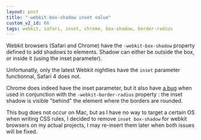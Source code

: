 ```yaml
---
layout: post
title: "-webkit-box-shadow inset value"
custom_v2_id: 66
tags: webkit, safari, inset, chrome, box-shadow, border-radius
---
```


Webkit browsers (Safari and Chrome) have the `-webkit-box-shadow` property
defined to add shadows to elements. Shadow can either be outside the box, or
inside it (using the inset parameter).

Unfortunatly, only the latest Webkit nightlies have the `inset` parameter
functionnal, Safari 4 does not.

Chrome does indeed have the inset parameter, but it also have [a
bug](http://code.google.com/p/chromium/issues/detail?id=25334) when used in
conjunction with the `-webkit-border-radius` property : the inset shadow is
visible "behind" the element where the borders are rounded.

This bug does not occur on Mac, but as I have no way to target a certain OS
when writing CSS rules, I decided to remove `inset box-shadow` for webkit
browsers on my actual projects, I may re-insert them later when both issues
will be fixed.